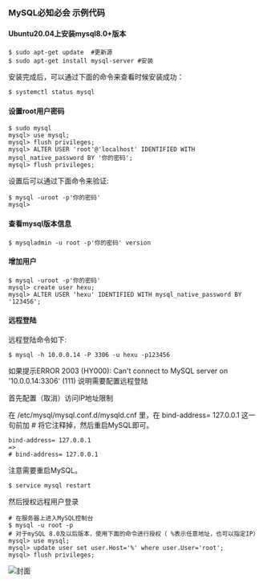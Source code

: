 ### MySQL必知必会 示例代码

#### Ubuntu20.04上安装mysql8.0+版本

```
$ sudo apt-get update  #更新源
$ sudo apt-get install mysql-server #安装
```

安装完成后，可以通过下面的命令来查看时候安装成功：

```
$ systemctl status mysql
```

#### 设置root用户密码

```
$ sudo mysql
mysql> use mysql;
mysql> flush privileges;
mysql> ALTER USER 'root'@'localhost' IDENTIFIED WITH mysql_native_password BY '你的密码';
mysql> flush privileges;
```

设置后可以通过下面命令来验证:

```
$ mysql -uroot -p'你的密码'
mysql>
```

#### 查看mysql版本信息

```
$ mysqladmin -u root -p'你的密码' version
```

#### 增加用户

```
$ mysql -uroot -p'你的密码'
mysql> create user hexu;
mysql> ALTER USER 'hexu' IDENTIFIED WITH mysql_native_password BY '123456';
```

#### 远程登陆

远程登陆命令如下:
```
$ mysql -h 10.0.0.14 -P 3306 -u hexu -p123456
```
如果提示ERROR 2003 (HY000): Can't connect to MySQL server on '10.0.0.14:3306' (111)
说明需要配置远程登陆

首先配置（取消）访问IP地址限制

在 /etc/mysql/mysql.conf.d/mysqld.cnf 里，在 bind-address= 127.0.0.1 这一句前加 # 将它注释掉，然后重启MySQL即可。

```
bind-address= 127.0.0.1
=>
# bind-address= 127.0.0.1
```

注意需要重启MySQL。

```
$ service mysql restart
```

然后授权远程用户登录

```
# 在服务器上进入MySQL控制台
$ mysql -u root -p
# 对于mySQL 8.0及以后版本，使用下面的命令进行授权（ %表示任意地址，也可以指定IP）
mysql> use mysql;
mysql> update user set user.Host='%' where user.User='root';
mysql> flush privileges;
```

![封面](cover.jpg)


